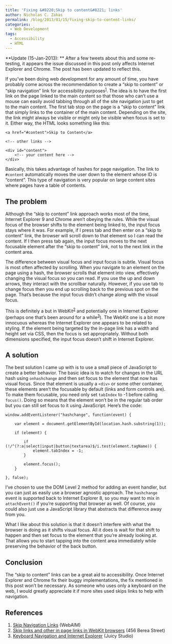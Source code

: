 ```yaml
---
title: 'Fixing &#8220;Skip to content&#8221; links'
author: Nicholas C. Zakas
permalink: /blog/2013/01/15/fixing-skip-to-content-links/
categories:
  - Web Development
tags:
  - Accessibility
  - HTML
---
```

**Update (15-Jan-2013): ** After a few tweets about this and some re-testing, it appears the issue discussed in this post only affects Internet Explorer and Chrome. The post has been updated to reflect this.

If you&#8217;ve been doing web development for any amount of time, you have probably come across the recommendation to create a &#8220;skip to content&#8221; or &#8220;skip navigation&#8221; link for accessibility purposes<sup>[1]</sup>. The idea is to have the first link on the page linked to the main content so that those who can&#8217;t use a mouse can easily avoid tabbing through all of the site navigation just to get to the main content. The first tab stop on the page is a &#8220;skip to content&#8221; link that simply links to the container of the main content. Depending on the site, the link might always be visible or might only be visible when focus is set to it. Either way, the HTML looks something like this:

    <a href="#content">Skip to Content</a>
    
    <!-- other links -->
    
    <div id="content">
        <!-- your content here -->
    </div>

Basically, this takes advantage of hashes for page navigation. The link to `#content` automatically moves the user down to the element whose ID is &#8220;content&#8221;. This type of navigation is very popular on large content sites where pages have a table of contents.

## The problem

Although the &#8220;skip to content&#8221; link approach works most of the time, Internet Explorer 9 and Chrome aren&#8217;t obeying the rules. While the visual focus of the browser shifts to the element being linked to, the input focus stays where it was. For example, if I press tab and then enter on a &#8220;skip to content&#8221; link, the browser will scroll down to that element so I can read the content. If I then press tab again, the input focus moves to the next focusable element after the &#8220;skip to content&#8221; link, not to the next link in the content area.

The difference between visual focus and input focus is subtle. Visual focus is most often affected by scrolling. When you navigate to an element on the page using a hash, the browser scrolls that element into view, effectively changing the visual focus so you can read. If you use the up and down arrows, they interact with the scrollbar naturally. However, if you use tab to change focus then you end up scrolling back to the previous spot on the page. That&#8217;s because the input focus didn&#8217;t change along with the visual focus. 

This is definitely a but in WebKit<sup>[2]</sup> and potentially one in Internet Explorer (perhaps one that&#8217;s been around for a while<sup>[3]</sup>). The WebKit one is a bit more innocuous whereas the Internet Explorer one appears to be related to styling. If the element being targeted by the in-page link has a width and height set via CSS, then the focus is set appropriately. Without both dimensions specified, the input focus doesn&#8217;t shift in Internet Explorer.

## A solution

The best solution I came up with is to use a small piece of JavaScript to create a better behavior. The basic idea is to watch for changes in the URL hash using `onhashchange` and then set focus to the element that now has visual focus. Since that element is usually a `<div>` or some other container, these elements aren&#8217;t the focusable by default (links and form controls are). To make them focusable, you need only set `tabIndex` to -1 before calling `focus()`. Doing so means that the element won&#8217;t be in the regular tab order but you can still set focus to it using JavaScript. Here&#8217;s the code:

    window.addEventListener("hashchange", function(event) {
    
        var element = document.getElementById(location.hash.substring(1));
    
        if (element) {
    
            if (!/^(?:a|select|input|button|textarea)$/i.test(element.tagName)) {
                element.tabIndex = -1;
            }
    
            element.focus();
        }
    
    }, false); 

I&#8217;ve chosen to use the DOM Level 2 method for adding an event handler, but you can just as easily use a browser agnostic approach. The `hashchange` event is supported back to Internet Explorer 8, so you may want to mix in `attachEvent()` if you&#8217;re supporting that browser as well. Of course, you could also just use a JavaScript library that abstracts that difference away from you.

What I like about this solution is that it doesn&#8217;t interfere with what the browser is doing as it shifts visual focus. All it does is wait for that shift to happen and then set focus to the element that you&#8217;re already looking at. That allows you to start tapping into the content area immediately while preserving the behavior of the back button.

## Conclusion

The &#8220;skip to content&#8221; links can be a great aid to accessibility. Once Internet Explorer and Chrome fix their buggy implementations, the fix mentioned in this post won&#8217;t be necessary. As someone who uses only a keyboard on the web, I would greatly appreciate it if more sites used skips links to help with navigation.

## References

  1. [Skip Navigation Links][1] (WebAIM)
  2. [Skip links and other in page links in WebKit browsers][2] (456 Berea Street)
  3. [Keyboard Navigation and Internet Explorer][3] (Juicy Studio)

 [1]: http://webaim.org/techniques/skipnav/
 [2]: http://www.456bereastreet.com/archive/201203/skip_links_and_other_in_page_links_in_webkit_browsers/
 [3]: http://juicystudio.com/article/ie-keyboard-navigation.php
